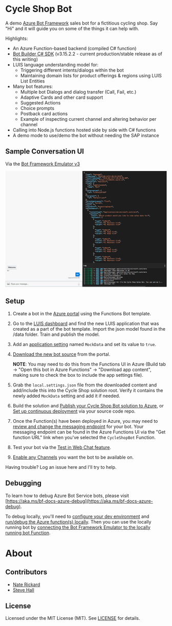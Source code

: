 # Cycle Shop Bot 

A demo [Azure Bot Framework](https://dev.botframework.com/) sales bot for a fictitious cycling shop.  Say "Hi" and it will guide you on some of the things it can help with.

Highlights:

- An Azure Function-based backend (compiled C# function)
- [Bot Builder C# SDK](https://docs.microsoft.com/en-us/azure/bot-service/dotnet/bot-builder-dotnet-overview?view=azure-bot-service-3.0) (v3.15.2.2 - current production/stable release as of this writing)
- LUIS language understanding model for:
    - Triggering different intents/dialogs within the bot
    - Maintaining domain lists for product offerings & regions using LUIS List Entities
- Many bot features:
    - Multiple bot Dialogs and dialog transfer (Call, Fail, etc.)
    - Adaptive Cards and other card support
    - Suggested Actions
    - Choice prompts
    - Postback card actions
    - Example of inspecting current channel and altering behavior per channel
- Calling into Node.js functions hosted side by side with C# functions
- A demo mode to use/demo the bot without needing the SAP instance

## Sample Conversation UI

Via the [Bot Framework Emulator v3](https://github.com/Microsoft/BotFramework-Emulator)

![](/data/images/CycleShopBot.gif)

## Setup

1. Create a bot in the [Azure portal](https://portal.azure.com) using the Functions Bot template.
2. Go to the [LUIS dashboard](https://www.luis.ai/applications) and find the new LUIS application that was created as a part of the bot template.  Import the json model found in the /data folder.  Train and publish the model.
3. Add an [application setting](https://docs.microsoft.com/en-us/azure/bot-service/bot-service-manage-overview?view=azure-bot-service-3.0#app-service-settings) named `MockData` and set its value to `true`.
3. [Download the new bot source](https://docs.microsoft.com/en-us/azure/bot-service/bot-service-build-download-source-code?view=azure-bot-service-3.0) from the portal.  
  
    **NOTE**: You may need to do this from the Functions UI in Azure (Build tab -> "Open this bot in Azure Functions" -> "Download app content", making sure to check the box to include the app settings file).  

4. Grab the `local.settings.json` file from the downloaded content and add/include this into the Cycle Shop solution root.  Verify it contains the newly added `MockData` setting and add it if needed.
5. Build the solution and [Publish your Cycle Shop Bot solution to Azure](https://docs.microsoft.com/en-us/azure/bot-service/bot-service-build-download-source-code?view=azure-bot-service-3.0#publish-c-bot-source-code-to-azure), or [Set up continuous deployment](https://docs.microsoft.com/en-us/azure/bot-service/bot-service-build-continuous-deployment?view=azure-bot-service-3.0) via your source code repo.
6. Once the Function(s) have been deployed in Azure, you may need to [review and change the messaging endpoint](https://docs.microsoft.com/en-us/azure/bot-service/bot-service-manage-settings?view=azure-bot-service-3.0) for your bot.  Your messaging endpoint can be found in the Azure Functions UI via the "Get function URL" link when you've selected the `CycleShopBot` Function.
7. Test your bot via the [Test in Web Chat feature](https://docs.microsoft.com/en-us/azure/bot-service/bot-service-manage-test-webchat?view=azure-bot-service-3.0).
8. [Enable any Channels](https://docs.microsoft.com/en-us/azure/bot-service/bot-service-manage-channels?view=azure-bot-service-3.0) you want the bot to be available on.

Having trouble?  Log an issue here and I'll try to help.

## Debugging

To learn how to debug Azure Bot Service bots, please visit [https://aka.ms/bf-docs-azure-debug](https://aka.ms/bf-docs-azure-debug).

To debug locally, you'll need to [configure your dev environment](https://docs.microsoft.com/en-us/azure/azure-functions/functions-develop-vs) and [run/debug the Azure function(s) locally](https://docs.microsoft.com/en-us/azure/azure-functions/functions-run-local).  Then you can use the locally running bot by [connecting the Bot Framework Emulator to the locally running bot Function](https://docs.microsoft.com/en-us/azure/bot-service/bot-service-debug-emulator?view=azure-bot-service-3.0).

# About

## Contributors

- [Nate Rickard](https://github.com/NateRickard)
- [Steve Hall](https://github.com/srhallx)

## License

Licensed under the MIT License (MIT). See [LICENSE](/LICENSE) for details.